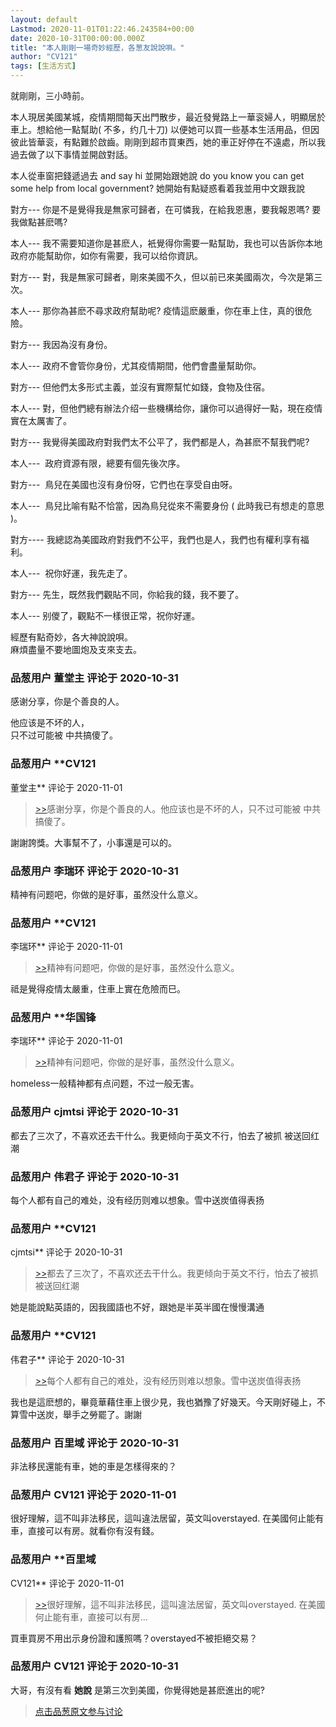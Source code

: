 ```yaml
---
layout: default
Lastmod: 2020-11-01T01:22:46.243584+00:00
date: 2020-10-31T00:00:00.000Z
title: "本人剛剛一場奇妙經歷，各葱友說說唄。"
author: "CV121"
tags: [生活方式]
---
```


就剛剛，三小時前。  
  
本人現居美國某城，疫情期間每天出門散步，最近發覺路上一華衮婦人，明顯居於車上。想給他一點幫助( 不多，约几十刀) 以便她可以買一些基本生活用品，但因彼此皆華衮，有點難於啟齒。剛剛到超市買東西，她的車正好停在不遠處，所以我過去做了以下事情並開啟對話。  
  
本人從車窗把錢遞過去 and say hi 並開始跟她說 do you know you can get some help from local government? 她開始有點疑惑看着我並用中文跟我說  
  
對方--- 你是不是覺得我是無家可歸者，在可憐我，在給我恩惠，要我報恩嗎? 要我做點甚麽嗎?  
  
本人--- 我不需要知道你是甚麽人，衹覺得你需要一點幫助，我也可以告訴你本地政府亦能幫助你，如你有需要，我可以给你資訊。  
  
對方--- 對，我是無家可歸者，剛來美國不久，但以前已來美國兩次，今次是第三次。  
  
本人--- 那你為甚麽不尋求政府幫助呢? 疫情這麽嚴重，你在車上住，真的很危險。  
  
對方--- 我因為沒有身份。  
  
本人--- 政府不會管你身份，尤其疫情期間，他們會盡量幫助你。  
  
對方--- 但他們太多形式主義，並沒有實際幫忙如錢，食物及住宿。  
  
本人--- 對，但他們總有辦法介绍一些機構给你，讓你可以過得好一點，現在疫情實在太厲害了。  
  
對方--- 我覺得美國政府對我們太不公平了，我們都是人，為甚麽不幫我們呢?  
  
本人---  政府資源有限，總要有個先後次序。  
  
對方---  鳥兒在美國也沒有身份呀，它們也在享受自由呀。  
  
本人---  鳥兒比喻有點不恰當，因為鳥兒從來不需要身份 ( 此時我已有想走的意思 )。  
  
對方---- 我總認為美國政府對我們不公平，我們也是人，我們也有權利享有福利。  
  
本人---  祝你好運，我先走了。  
  
對方--- 先生，既然我們觀貼不同，你給我的錢，我不要了。  
  
本人--- 别儍了，觀點不一樣很正常，祝你好運。  
  
經歷有點奇妙，各大神說說唄。  
麻煩盡量不要地圖炮及支來支去。

            
### 品葱用户 **董堂主** 评论于 2020-10-31
        
感谢分享，你是个善良的人。  
  
他应该是不坏的人，  
只不过可能被 中共搞傻了。
        


            
### 品葱用户 **CV121 
董堂主** 评论于 2020-11-01
        
> [\>>]( "/article/item_id-528605#")感谢分享，你是个善良的人。他应该也是不坏的人，只不过可能被 中共搞傻了。

  
謝謝誇獎。大事幫不了，小事還是可以的。
        


            
### 品葱用户 **李瑞环** 评论于 2020-10-31
        
精神有问题吧，你做的是好事，虽然没什么意义。
        


            
### 品葱用户 **CV121 
李瑞环** 评论于 2020-11-01
        
> [\>>]( "/article/item_id-528608#")精神有问题吧，你做的是好事，虽然没什么意义。

  
  
祗是覺得疫情太嚴重，住車上實在危險而巳。
        


            
### 品葱用户 **华国锋 
李瑞环** 评论于 2020-11-01
        
> [\>>]( "/article/item_id-528608#")精神有问题吧，你做的是好事，虽然没什么意义。

  
  
homeless一般精神都有点问题，不过一般无害。
        


            
### 品葱用户 **cjmtsi** 评论于 2020-10-31
        
都去了三次了，不喜欢还去干什么。我更倾向于英文不行，怕去了被抓 被送回红潮
        


            
### 品葱用户 **伟君子** 评论于 2020-10-31
        
每个人都有自己的难处，没有经历则难以想象。雪中送炭值得表扬
        


            
### 品葱用户 **CV121 
cjmtsi** 评论于 2020-10-31
        
> [\>>]( "/article/item_id-528626#")都去了三次了，不喜欢还去干什么。我更倾向于英文不行，怕去了被抓 被送回红潮

  
她是能說點英語的，因我國語也不好，跟她是半英半國在慢慢溝通
        


            
### 品葱用户 **CV121 
伟君子** 评论于 2020-10-31
        
> [\>>]( "/article/item_id-528629#")每个人都有自己的难处，没有经历则难以想象。雪中送炭值得表扬

  
我也是這麽想的，畢竟華藉住車上很少見，我也猶豫了好幾天。今天剛好碰上，不算雪中送炭，舉手之勞罷了。謝謝
        


            
### 品葱用户 **百里域** 评论于 2020-10-31
        
非法移民還能有車，她的車是怎樣得來的？
        


            
### 品葱用户 **CV121** 评论于 2020-11-01
        
很好理解，這不叫非法移民，這叫違法居留，英文叫overstayed. 在美國何止能有車，直接可以有房。就看你有沒有錢。
        


            
### 品葱用户 **百里域 
CV121** 评论于 2020-11-01
        
> [\>>]( "/article/item_id-528684#")很好理解，這不叫非法移民，這叫違法居留，英文叫overstayed. 在美國何止能有車，直接可以有房...

買車買房不用出示身份證和護照嗎？overstayed不被拒絕交易？
        


            
### 品葱用户 **CV121** 评论于 2020-10-31
        
大哥，有沒有看 **她說** 是第三次到美國，你覺得她是甚麽進出的呢?
        






> [点击品葱原文参与讨论](https://pincong.rocks/article/25692)

